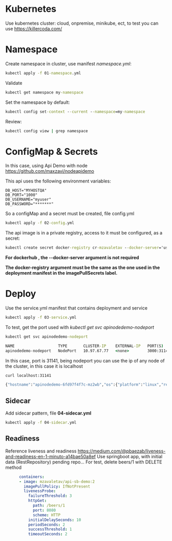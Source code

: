 # Kubernetes


Use kubernetes cluster: cloud, onpremise, minikube, ect, to test you can use https://killercoda.com/

# Namespace

Create namespace in cluster, use manifest *namespace.yml*:

```cmd
kubectl apply -f 01-namespace.yml
```

Validate
```cmd
kubectl get namespace my-namespace
```

Set the namespace by default:

```cmd
kubectl config set-context --current --namespace=my-namespace
```

Review:
```cmd
kubectl config view | grep namespace
```

# ConfigMap & Secrets

In this case, using Api Demo with node https://github.com/maxzavi/nodeapidemo

This api uses the following environment variables:

```properties
DB_HOST="MYHOSTQA"
DB_PORT="1000"
DB_USERNAME="myuser"
DB_PASSWORD="*******"
```
So a configMap and a secret must be created, file config.yml

```cmd
kubectl apply -f 02-config.yml
```
The api image is in a private registry, access to it must be configured, as a secret:

```cmd
kubectl create secret docker-registry cr-mzavaletav --docker-server='user.mycr.io' --docker-username='mzavaletav' --docker-password='*******'
```

**For dockerhub , the --docker-server argument is not required**

**The docker-registry argument must be the same as the one used in the deployment manifest in the imagePullSecrets label.**

# Deploy

Use the service.yml manifest that contains deployment and service

```cmd
kubectl apply -f 03-service.yml
```


To test, get the port used with *kubectl get svc apinodedemo-nodeport*
```cmd
kubectl get svc apinodedemo-nodeport

NAME                   TYPE       CLUSTER-IP    EXTERNAL-IP   PORT(S)          AGE
apinodedemo-nodeport   NodePort   10.97.67.77   <none>        3000:31141/TCP   3m14s
```

In this case, port is 31141, being nodeport you can use the ip of any node of the cluster, in this case it is localhost

```cmd
curl localhost:31141

{"hostname":"apinodedemo-6fd97f4f7c-mz2wb","os":{"platform":"linux","release":"5.10.124-linuxkit"},"port":3000,"database":{"url":"myhostk8s","port":"1453","username":"myusername","password":"*************"}}
```

## Sidecar

Add sidecar pattern, file **04-sidecar.yml**
```cmd
kubectl apply -f 04-sidecar.yml
```


## Readiness
Reference liveness and readiness https://medium.com/@pbaezab/liveness-and-readiness-en-1-minuto-a14bae50a8ef
Use springboot app, with initial data (RestRepository) pending repo...
For test, delete beers/1 with DELETE method

```yml
      containers:
      - image: mzavaletav/api-sb-demo:2
        imagePullPolicy: IfNotPresent
        livenessProbe:
          failureThreshold: 3
          httpGet:
            path: /beers/1
            port: 8080
            scheme: HTTP
          initialDelaySeconds: 10
          periodSeconds: 2
          successThreshold: 1
          timeoutSeconds: 2
```
          